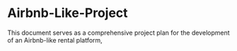# Airbnb-Like-Project
This document serves as a comprehensive project plan for the development of an Airbnb-like rental platform,
